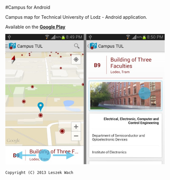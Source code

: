 #Campus for Android

Campus map for Technical University of Lodz - Android application.

Available on the [**Google Play**][1]

![](screens/campus-screens.jpg)

    Copyright (C) 2013 Leszek Wach

[1]: https://play.google.com/store/apps/details?id=lecho.app.campus.plodz
